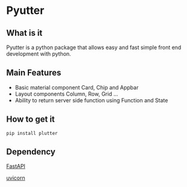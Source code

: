 # Pyutter

## What is it

Pyutter is a python package that allows easy and fast simple front end development with python.

## Main Features

* Basic material component Card, Chip and Appbar
* Layout components Column, Row, Grid ...
* Ability to return server side function using Function and State

## How to get it

`pip install plutter`

## Dependency

[FastAPI](https://fastapi.tiangolo.com/)

[uvicorn](https://www.uvicorn.org/)